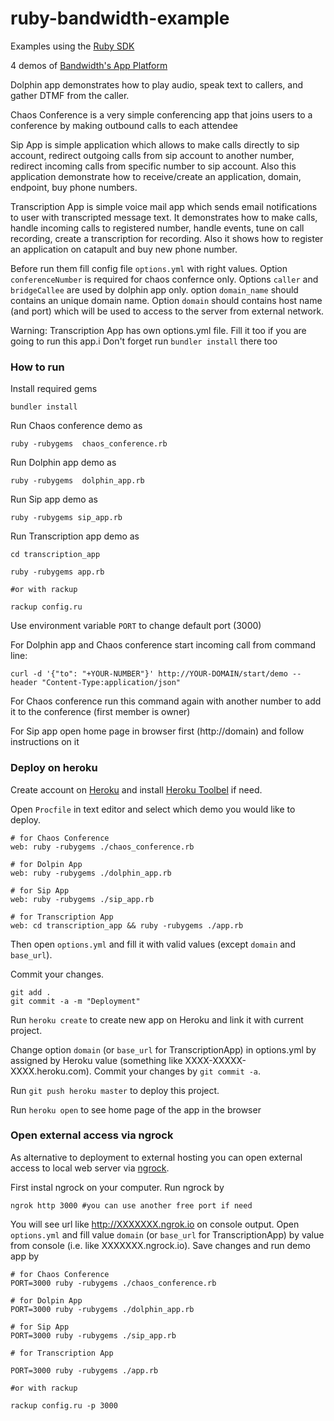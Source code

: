 ruby-bandwidth-example
======================

Examples using the [Ruby SDK](https://github.com/bandwidthcom/ruby-bandwidth)

4 demos of [Bandwidth's App Platform](ap.bandwidth.com/?utm_medium=social&utm_source=github&utm_campaign=dtolb&utm_content=)

Dolphin app demonstrates how to play audio, speak text to callers, and gather DTMF from the caller.

Chaos Conference is a very simple conferencing app that joins users to a conference by making outbound calls to each attendee

Sip App is simple application which allows to make calls directly to sip account, redirect outgoing calls from sip account to another number, redirect incoming calls from specific number to sip account. Also this application demonstrate how to receive/create an application, domain, endpoint, buy phone numbers.

Transcription App is simple voice mail app which sends email notifications to user with transcripted message text. It demonstrates how to make calls, handle incoming calls to registered number, handle events, tune on call recording, create a transcription for recording. Also it shows how to register an application on catapult and buy new phone number.


Before run them fill config file `options.yml` with right values.
Option `conferenceNumber` is required for chaos confernce only.
Options `caller` and `bridgeCallee` are used by dolphin app only.
option `domain_name` should contains an unique domain name.
Option `domain` should contains host name (and port) which will be used to access to the server from external network.

Warning: Transcription App has own options.yml file. Fill it too if you are going to run this app.i Don't forget run `bundler install` there too

### How to run

Install required gems

```
bundler install
```

Run Chaos conference demo as

```
ruby -rubygems  chaos_conference.rb
```

Run Dolphin app demo as

```
ruby -rubygems  dolphin_app.rb
```

Run Sip app demo as

```
ruby -rubygems sip_app.rb
```

Run Transcription app demo as

```
cd transcription_app

ruby -rubygems app.rb

#or with rackup

rackup config.ru 
```

Use environment variable `PORT` to change default port (3000)

For Dolphin app and Chaos conference start incoming call from command line:

```console
curl -d '{"to": "+YOUR-NUMBER"}' http://YOUR-DOMAIN/start/demo --header "Content-Type:application/json"
```
For Chaos conference run this command again with another number to add  it to the conference (first member is owner)

For Sip app open home page in browser first (http://domain) and follow instructions on it

### Deploy on heroku

Create account on [Heroku](https://www.heroku.com/) and install [Heroku Toolbel](https://devcenter.heroku.com/articles/getting-started-with-ruby#set-up) if need.

Open `Procfile` in text editor and select which demo you would like to deploy.

```
# for Chaos Conference
web: ruby -rubygems ./chaos_conference.rb

# for Dolpin App
web: ruby -rubygems ./dolphin_app.rb

# for Sip App
web: ruby -rubygems ./sip_app.rb

# for Transcription App
web: cd transcription_app && ruby -rubygems ./app.rb
```


Then open `options.yml` and fill it with valid values (except `domain` and `base_url`).

Commit your changes.

```
git add .
git commit -a -m "Deployment"
```

Run `heroku create` to create new app on Heroku and link it with current project.

Change option `domain` (or `base_url` for TranscriptionApp)  in options.yml by assigned by Heroku value (something like XXXX-XXXXX-XXXX.heroku.com). Commit your changes by `git commit -a`. 

Run `git push heroku master` to deploy this project.

Run `heroku open` to see home page of the app in the browser

### Open external access via ngrock

As alternative to deployment to external hosting you can open external access to local web server via [ngrock](https://ngrok.com/).

First instal ngrock on your computer. Run ngrock by


```
ngrok http 3000 #you can use another free port if need 
```

You will see url like http://XXXXXXX.ngrok.io on console output. Open `options.yml` and fill value `domain` (or `base_url` for TranscriptionApp) by value from console (i.e. like XXXXXXX.ngrock.io). Save changes and run demo app by


```
# for Chaos Conference
PORT=3000 ruby -rubygems ./chaos_conference.rb

# for Dolpin App
PORT=3000 ruby -rubygems ./dolphin_app.rb

# for Sip App
PORT=3000 ruby -rubygems ./sip_app.rb

# for Transcription App

PORT=3000 ruby -rubygems ./app.rb

#or with rackup

rackup config.ru -p 3000

```
